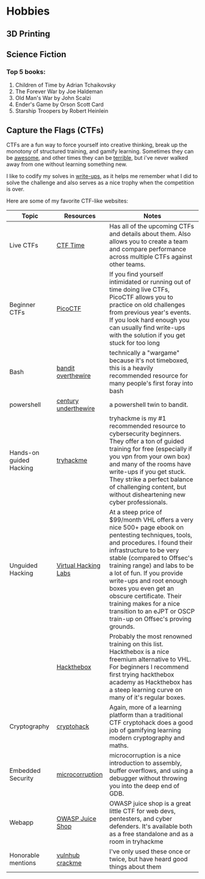# Hobbies

## 3D Printing

## Science Fiction

### Top 5 books:

1. Children of Time by Adrian Tchaikovsky
2. The Forever War by Joe Haldeman
3. Old Man's War by John Scalzi
4. Ender's Game by Orson Scott Card
5. Starship Troopers by Robert Heinlein

## Capture the Flags (CTFs)

CTFs are a fun way to force yourself into creative thinking, break up the monotony of structured training, and gamify learning. Sometimes they can be [awesome](https://www.youtube.com/watch?v=L2C8rVO2lAg), and other times they can be [terrible](https://www.youtube.com/watch?v=lxJpKUoX-6E), but i've never walked away from one without learning something new.

I like to codify my solves in [write-ups](https://github.com/ivanchubb/CTF-Writeups), as it helps me remember what I did to solve the challenge and also serves as a nice trophy when the competition is over.

Here are some of my favorite CTF-like websites:

| Topic | Resources | Notes |
| --- | --- | --- | 
| Live CTFs | [CTF Time](https://ctftime.org/) |  Has all of the upcoming CTFs and details about them. Also allows you to create a team and compare performance across multiple CTFs against other teams. |
| Beginner CTFs | [PicoCTF](https://picoctf.org/) | If you find yourself intimidated or running out of time doing live CTFs, PicoCTF allows you to practice on old challenges from previous year's events. If you look hard enough you can usually find write-ups with the solution if you get stuck for too long | 
| Bash | [bandit overthewire](https://overthewire.org/wargames/bandit/) | technically a "wargame" because it's not timeboxed, this is a heavily recommended resource for many people's first foray into bash |
| powershell | [century underthewire](https://underthewire.tech/century) | a powershell twin to bandit. |
| Hands-on guided Hacking | [tryhackme](https://tryhackme.com/) | tryhackme is my #1 recommended resource to cybersecurity beginners. They offer a ton of guided training for free (especially if you vpn from your own box) and many of the rooms have write-ups if you get stuck. They strike a perfect balance of challenging content, but without disheartening new cyber professionals. |
| Unguided Hacking | [Virtual Hacking Labs](https://www.virtualhackinglabs.com/) | At a steep price of $99/month VHL offers a very nice 500+ page ebook on pentesting techniques, tools, and procedures. I found their infrastructure to be very stable (compared to Offsec's training range) and labs to be a lot of fun. If you provide write-ups and root enough boxes you even get an obscure certificate. Their training makes for a nice transition to an eJPT or OSCP train-up on Offsec's proving grounds. |
| | [Hackthebox](https://www.hackthebox.com/) | Probably the most renowned training on this list. Hackthebox is a nice freemium alternative to VHL. For beginners I recommend first trying hackthebox academy as Hackthebox has a steep learning curve on many of it's regular boxes. |
| Cryptography | [cryptohack](https://cryptohack.org/) | Again, more of a learning platform than a traditional CTF cryptohack does a good job of gamifying learning modern cryptography and maths. |
| Embedded Security | [microcorruption](https://microcorruption.com/login) | microcorruption is a nice introduction to assembly, buffer overflows, and using a debugger without throwing you into the deep end of GDB. |
| Webapp | [OWASP Juice Shop](https://owasp.org/www-project-juice-shop/) | OWASP juice shop is a great little CTF for web devs, pentesters, and cyber defenders. It's available both as a free standalone and as a room in tryhackme |
| Honorable mentions | [vulnhub](https://www.vulnhub.com/) <br> [crackme](https://crackmes.one/) | I've only used these once or twice, but have heard good things about them |